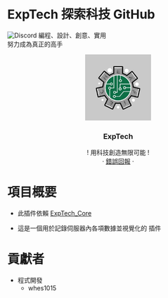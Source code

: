 # ExpTech 探索科技 GitHub
<img alt="Discord" src="https://img.shields.io/discord/926545182407688273">
編程、設計、創意、實用
<br>
努力成為真正的高手
<br />
<p align="center">
  <a href="https://github.com/ExpTech-tw/Example/">
    <img src="image/ExpTech.png" alt="ExpTech" width="150" height="150">
  </a>
  <h3 align="center">ExpTech</h3>
  <p align="center">
    ! 用科技創造無限可能 !
    <br />
    ·
    <a href="https://github.com/ExpTech-tw/Example/issues">錯誤回報</a>
    ·
  </p>
</p>

# 項目概要
- 此插件依賴 [ExpTech_Core](https://github.com/ExpTechTW/ExpTech_Core)
* 這是一個用於記錄伺服器內各項數據並視覺化的 插件

# 貢獻者
 - 程式開發
   - whes1015
